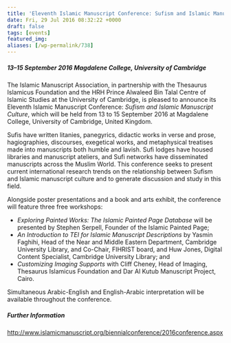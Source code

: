 ```yaml
---
title: 'Eleventh Islamic Manuscript Conference: Sufism and Islamic Manuscript Culture'
date: Fri, 29 Jul 2016 08:32:22 +0000
draft: false
tags: [events]
featured_img: 
aliases: [/wp-permalink/738]
---
```


<div class="entry-post"><h5>13–15 September 2016
Magdalene College, University of Cambridge</h5>
The Islamic Manuscript Association, in partnership with the Thesaurus Islamicus Foundation and the HRH Prince Alwaleed Bin Talal Centre of Islamic Studies at the University of Cambridge, is pleased to announce its Eleventh Islamic Manuscript Conference: <em>Sufism and Islamic Manuscript Culture</em>, which will be held from 13 to 15 September 2016 at Magdalene College, University of Cambridge, United Kingdom.

Sufis have written litanies, panegyrics, didactic works in verse and prose, hagiographies, discourses, exegetical works, and metaphysical treatises made into manuscripts both humble and lavish. Sufi lodges have housed libraries and manuscript ateliers, and Sufi networks have disseminated manuscripts across the Muslim World. This conference seeks to present current international research trends on the relationship between Sufism and Islamic manuscript culture and to generate discussion and study in this field.

Alongside poster presentations and a book and arts exhibit, the conference will feature three free workshops:
<ul>
 	<li><em>Exploring Painted Works: The Islamic Painted Page Database</em> will be presented by Stephen Serpell, Founder of the Islamic Painted Page;</li>
 	<li><em>An Introduction to TEI for Islamic Manuscript Descriptions</em> by Yasmin Faghihi, Head of the Near and Middle Eastern Department, Cambridge University Library, and Co-Chair, FIHRIST board, and Huw Jones, Digital Content Specialist, Cambridge University Library; and</li>
 	<li><em>Customizing Imaging Supports</em> with Cliff Cheney, Head of Imaging, Thesaurus Islamicus Foundation and Dar Al Kutub Manuscript Project, Cairo.</li>
</ul>
Simultaneous Arabic-English and English-Arabic interpretation will be available throughout the conference.
<h5>Further Information</h5>
<a href="http://www.islamicmanuscript.org/biennialconference/2016conference.aspx">http://www.islamicmanuscript.org/biennialconference/2016conference.aspx</a></div>